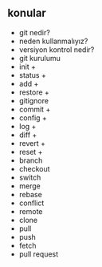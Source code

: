 ## konular
- git nedir?
- neden kullanmalıyız?
- versiyon kontrol nedir?
- git kurulumu
- init +
- status +
- add +
- restore +
- gitignore
- commit +
- config +
- log +
- diff +
- revert +
- reset +
- branch
- checkout
- switch
- merge
- rebase
- conflict
- remote
- clone
- pull
- push
- fetch
- pull request
